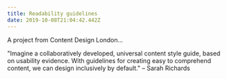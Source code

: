```yaml
---
title: Readability guidelines
date: 2019-10-08T21:04:42.442Z
---
```

A project from Content Design London...

"Imagine a collaboratively developed, universal content style guide, based on usability evidence. With guidelines for creating easy to comprehend content, we can design inclusively by default." – Sarah Richards
